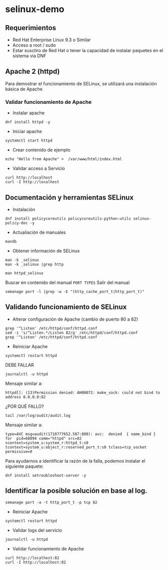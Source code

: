 # selinux-demo

## Requerimientos

* Red Hat Enterprise Linux 9.3 o Similar
* Acceso a root / sudo
* Estar susctiro de Red Hat o tener la capacidad de instalar paquetes en el sistema via DNF 

## Apache 2 (httpd)

Para demostrar el funcionamiento de SELinux, se utilizará una instalación básica de Apache

### Validar funcionamiento de Apache


* Instalar apache
```
dnf install httpd -y
```
* Iniciar apache
```
systemctl start httpd
```
* Crear contenido de ejemplo

```
echo "Hello from Apache" >  /var/www/html/index.html
```

* Validar acceso a Servicio
```
curl http://localhost
curl -I http://localhost

```

## Documentación y herramientas SELinux

* Instalación

```
dnf install policycoreutils policycoreutils-python-utils selinux-policy-doc -y
```
* Actualiación de manuales
```
mandb
```
* Obtener información de SELinux
```
man -k _selinux
man -k _selinux |grep http
```
```
man httpd_selinux
```

Buscar en contenido del manual ```PORT TYPES```
Salir del manual

```
semanage port -l |grep -w -E "(http_cache_port_t|http_port_t)"
```


## Validando funcionamiento de SELinux

* Alterar configuración de Apache (cambio de puerto 80 a 82)
```
grep '^Listen' /etc/httpd/conf/httpd.conf
sed -i 's/^Listen.*/Listen 82/g' /etc/httpd/conf/httpd.conf
grep '^Listen' /etc/httpd/conf/httpd.conf
```
* Reiniciar Apache

```
systemctl restart httpd 
```

DEBE FALLAR
```
journalctl -u httpd
```

Mensaje similar a:
```
httpd[]: (13)Permission denied: AH00072: make_sock: could not bind to address 0.0.0.0:82
```
¿POR QUÉ FALLO?

```
tail /var/log/audit/audit.log
```
Mensaje similar a:
```
type=AVC msg=audit(1710777652.587:800): avc:  denied  { name_bind } for  pid=68894 comm="httpd" src=82 scontext=system_u:system_r:httpd_t:s0 tcontext=system_u:object_r:reserved_port_t:s0 tclass=tcp_socket permissive=0
```

Para ayudarnos a identificar la razón de la falla, podemos instalar el siguiente paquete:

```
dnf install setroubleshoot-server -y
```

## Identificar la posible solución en base al log.

```
semanage port -a -t http_port_t -p tcp 82
```

* Reiniciar Apache

```
systemctl restart httpd 
```

* Validar logs del servicio

```
journalctl -u httpd
```

* Validar funcionamiento de Apache

```
curl http://localhost:82
curl -I http://localhost:82
```

